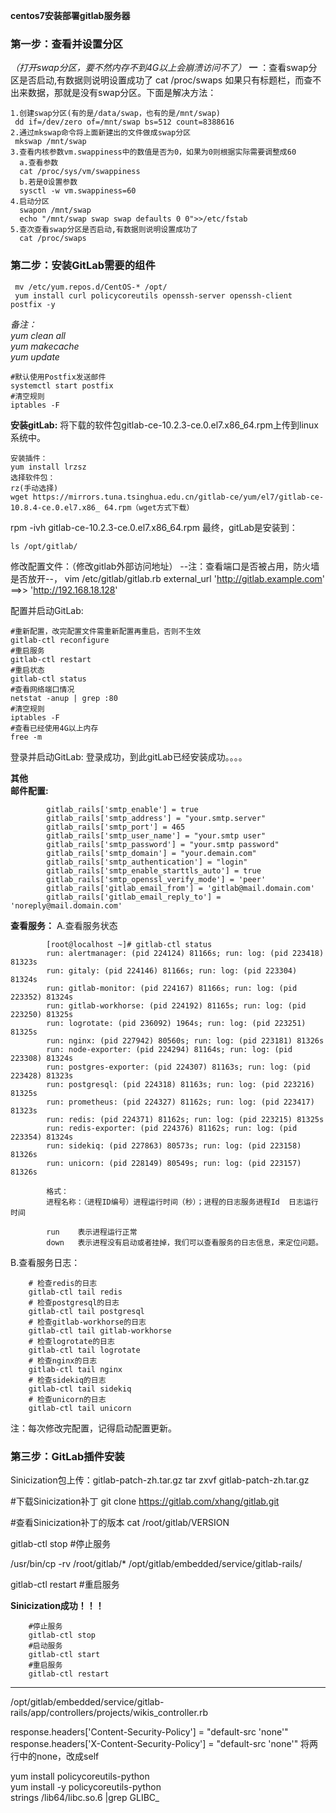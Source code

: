  **centos7安装部署gitlab服务器** 

### 第一步：查看并设置分区
 _（打开swap分区，要不然内存不到4G以上会崩溃访问不了）_ 
 **一** ：查看swap分区是否启动,有数据则说明设置成功了
cat /proc/swaps
如果只有标题栏，而查不出来数据，那就是没有swap分区。下面是解决方法：

    1.创建swap分区(有的是/data/swap，也有的是/mnt/swap)
     dd if=/dev/zero of=/mnt/swap bs=512 count=8388616
    2.通过mkswap命令将上面新建出的文件做成swap分区
     mkswap /mnt/swap
    3.查看内核参数vm.swappiness中的数值是否为0，如果为0则根据实际需要调整成60
      a.查看参数
      cat /proc/sys/vm/swappiness
      b.若是0设置参数
      sysctl -w vm.swappiness=60           
    4.启动分区
      swapon /mnt/swap
      echo "/mnt/swap swap swap defaults 0 0">>/etc/fstab
    5.查次查看swap分区是否启动,有数据则说明设置成功了
      cat /proc/swaps
### 第二步：安装GitLab需要的组件
     mv /etc/yum.repos.d/CentOS-* /opt/
     yum install curl policycoreutils openssh-server openssh-client postfix -y
 _备注：_                               
_yum clean all            
yum makecache            
yum update_ 

    #默认使用Postfix发送邮件
    systemctl start postfix
    #清空规则
    iptables -F  
     
 **安装gitLab:** 
将下载的软件包gitlab-ce-10.2.3-ce.0.el7.x86_64.rpm上传到linux系统中。

    安装插件：
    yum install lrzsz
    选择软件包：
    rz(手动选择)
    wget https://mirrors.tuna.tsinghua.edu.cn/gitlab-ce/yum/el7/gitlab-ce-10.8.4-ce.0.el7.x86_ 64.rpm（wget方式下载）
 
rpm -ivh gitlab-ce-10.2.3-ce.0.el7.x86_64.rpm
最终，gitLab是安装到：

    ls /opt/gitlab/

修改配置文件：（修改gitlab外部访问地址）
--注：查看端口是否被占用，防火墙是否放开--，
    vim /etc/gitlab/gitlab.rb
    external_url 'http://gitlab.example.com'
    ==>>         'http://192.168.18.128'

配置并启动GitLab:

    #重新配置，改完配置文件需重新配置再重启，否则不生效
    gitlab-ctl reconfigure    
    #重启服务
    gitlab-ctl restart        
    #重启状态 
    gitlab-ctl status  
    #查看网络端口情况       
    netstat -anup | grep :80
    #清空规则
    iptables -F
    #查看已经使用4G以上内存
    free -m

登录并启动GitLab:
登录成功，到此gitLab已经安装成功。。。。
 
 ****其他****  
 **邮件配置:** 

            gitlab_rails['smtp_enable'] = true
            gitlab_rails['smtp_address'] = "your.smtp.server"
            gitlab_rails['smtp_port'] = 465
            gitlab_rails['smtp_user_name'] = "your.smtp user"
            gitlab_rails['smtp_password'] = "your.smtp password"
            gitlab_rails['smtp_domain'] = "your.demain.com"
            gitlab_rails['smtp_authentication'] = "login"
            gitlab_rails['smtp_enable_starttls_auto'] = true
            gitlab_rails['smtp_openssl_verify_mode'] = 'peer'
            gitlab_rails['gitlab_email_from'] = 'gitlab@mail.domain.com'
            gitlab_rails['gitlab_email_reply_to'] = 'noreply@mail.domain.com'


 **查看服务：** 
A.查看服务状态

            [root@localhost ~]# gitlab-ctl status
            run: alertmanager: (pid 224124) 81166s; run: log: (pid 223418) 81323s
            run: gitaly: (pid 224146) 81166s; run: log: (pid 223304) 81324s
            run: gitlab-monitor: (pid 224167) 81166s; run: log: (pid 223352) 81324s
            run: gitlab-workhorse: (pid 224192) 81165s; run: log: (pid 223250) 81325s
            run: logrotate: (pid 236092) 1964s; run: log: (pid 223251) 81325s
            run: nginx: (pid 227942) 80560s; run: log: (pid 223181) 81326s
            run: node-exporter: (pid 224294) 81164s; run: log: (pid 223308) 81324s
            run: postgres-exporter: (pid 224307) 81163s; run: log: (pid 223428) 81323s
            run: postgresql: (pid 224318) 81163s; run: log: (pid 223216) 81325s
            run: prometheus: (pid 224327) 81162s; run: log: (pid 223417) 81323s
            run: redis: (pid 224371) 81162s; run: log: (pid 223215) 81325s
            run: redis-exporter: (pid 224376) 81162s; run: log: (pid 223354) 81324s
            run: sidekiq: (pid 227863) 80573s; run: log: (pid 223158) 81326s
            run: unicorn: (pid 228149) 80549s; run: log: (pid 223157) 81326s
             
            格式：
            进程名称：（进程ID编号）进程运行时间（秒）；进程的日志服务进程Id  日志运行时间
             
            run    表示进程运行正常
            down   表示进程没有启动或者挂掉，我们可以查看服务的日志信息，来定位问题。


B.查看服务日志：

        # 检查redis的日志
        gitlab-ctl tail redis
        # 检查postgresql的日志
        gitlab-ctl tail postgresql
        # 检查gitlab-workhorse的日志
        gitlab-ctl tail gitlab-workhorse
        # 检查logrotate的日志
        gitlab-ctl tail logrotate
        # 检查nginx的日志
        gitlab-ctl tail nginx
        # 检查sidekiq的日志
        gitlab-ctl tail sidekiq
        # 检查unicorn的日志
        gitlab-ctl tail unicorn

注：每次修改完配置，记得启动配置更新。



### 第三步：GitLab插件安装

Sinicization包上传：gitlab-patch-zh.tar.gz
tar zxvf gitlab-patch-zh.tar.gz

#下载Sinicization补丁
git clone https://gitlab.com/xhang/gitlab.git

#查看Sinicization补丁的版本
cat /root/gitlab/VERSION

gitlab-ctl stop    #停止服务

/usr/bin/cp -rv   /root/gitlab/*   /opt/gitlab/embedded/service/gitlab-rails/

gitlab-ctl restart    #重启服务

 **Sinicization成功！！！** 

        #停止服务
        gitlab-ctl stop    
        #启动服务
        gitlab-ctl start    
        #重启服务
        gitlab-ctl restart
------------------------------------------------------------------------------------------
	
/opt/gitlab/embedded/service/gitlab-rails/app/controllers/projects/wikis_controller.rb

response.headers['Content-Security-Policy'] = "default-src 'none'"
response.headers['X-Content-Security-Policy'] = "default-src 'none'"
将两行中的none，改成self
 	
yum install policycoreutils-python            
yum install -y policycoreutils-python	
strings /lib64/libc.so.6 |grep GLIBC_

    
  
